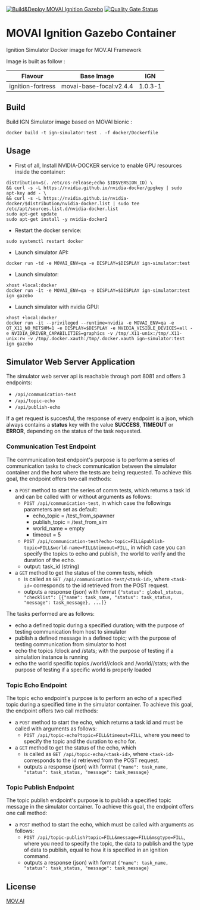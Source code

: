 [![Build&Deploy MOVAI Ignition Gazebo](https://github.com/MOV-AI/containers-ign-simulator/actions/workflows/docker-ci.yml/badge.svg?branch=main)](https://github.com/MOV-AI/containers-ign-simulator/actions/workflows/docker-ci.yml)
 <a href="https://sonarcloud.io/summary/new_code?id=MOV-AI_containers-ign-simulator"><img alt="Quality Gate Status" src="https://sonarcloud.io/api/project_badges/measure?project=MOV-AI_containers-ign-simulator&metric=alert_status"></a>

# MOVAI Ignition Gazebo Container

Ignition Simulator Docker image for MOV.AI Framework

Image is built as follow :

| Flavour      | Base Image | IGN |
| ------------ | ---------- | ------ |
| ignition-fortress | movai-base-focal:v2.4.4 | 1.0.3-1 |



## Build

Build IGN Simulator image based on MOVAI bionic :

    docker build -t ign-simulator:test . -f docker/Dockerfile

## Usage

- First of all, Install NVIDIA-DOCKER service to enable GPU resources inside the container:
```
distribution=$(. /etc/os-release;echo $ID$VERSION_ID) \
&& curl -s -L https://nvidia.github.io/nvidia-docker/gpgkey | sudo apt-key add - \
&& curl -s -L https://nvidia.github.io/nvidia-docker/$distribution/nvidia-docker.list | sudo tee /etc/apt/sources.list.d/nvidia-docker.list
sudo apt-get update
sudo apt-get install -y nvidia-docker2
```

- Restart the docker service:
```
sudo systemctl restart docker
```

- Launch simulator API:
```
docker run -td -e MOVAI_ENV=qa -e DISPLAY=$DISPLAY ign-simulator:test
```

- Launch simulator:
```
xhost +local:docker
docker run -it -e MOVAI_ENV=qa -e DISPLAY=$DISPLAY ign-simulator:test ign gazebo
```

- Launch simulator with nvidia GPU:
```
xhost +local:docker
docker run -it --privileged --runtime=nvidia -e MOVAI_ENV=qa -e QT_X11_NO_MITSHM=1 -e DISPLAY=$DISPLAY -e NVIDIA_VISIBLE_DEVICES=all -e NVIDIA_DRIVER_CAPABILITIES=graphics -v /tmp/.X11-unix:/tmp/.X11-unix:rw -v /tmp/.docker.xauth:/tmp/.docker.xauth ign-simulator:test ign gazebo
```

## Simulator Web Server Application

The simulator web server api is reachable through port 8081 and offers 3 endpoints:
- `/api/communication-test`
- `/api/topic-echo`
- `/api/publish-echo`

If a get request is succesful, the response of every endpoint is a json, which always contains a **status** key with the value **SUCCESS**, **TIMEOUT** or **ERROR**, depending on the status of the task requested.

### Communication Test Endpoint

The communication test endpoint's purpose is to perform a series of communication tasks to check communication between the simulator container and the host where the tests are being requested. To achieve this goal, the endpoint offers two call methods:
- a `POST` method to start the series of comm tests, which returns a task id and can be called with or without arguments as follows:
    - `POST /api/communication-test`, in which case the followings parameters are set as default:
        - echo_topic = /test_from_spawner
        - publish_topic = /test_from_sim
        - world_name = empty
        - timeout = 5
    - `POST /api/communication-test?echo-topic=FILL&publish-topic=FILL&world-name=FILL&timeout=FILL`, in which case you can specify the topics to echo and publish, the world to verify and the duration of the echo.
    - output: task_id (string)
- a `GET` method to get the status of the comm tests, which
    - is called as `GET /api/communication-test/<task-id>`, where `<task-id>` corresponds to the id retrieved from the POST request.
    - outputs a response (json) with format `{"status": global_status, "checklist": [{"name": task_name, "status": task_status, "message": task_message}, ...]}`

The tasks performed are as follows:
- echo a defined topic during a specified duration; with the purpose of testing communication from host to simulator
- publish a defined message in a defined topic; with the purpose of testing communication from simulator to host
- echo the topics /clock and /stats; with the purpose of testing if a simulation instance is running
- echo the world specific topics /world/<world-name>/clock and /world/<world-name>/stats; with the purpose of testing if a specific world is properly loaded

### Topic Echo Endpoint

The topic echo endpoint's purpose is to perform an echo of a specified topic during a specified time in the simulator container. To achieve this goal, the endpoint offers two call methods:
- a `POST` method to start the echo, which returns a task id and must be called with arguments as follows:
    - `POST /api/topic-echo?topic=FILL&timeout=FILL`, where you need to specify the topic and the duration to echo for.
- a `GET` method to get the status of the echo, which
    - is called as `GET /api/topic-echo/<task-id>`, where `<task-id>` corresponds to the id retrieved from the POST request.
    - outputs a response (json) with format `{"name": task_name, "status": task_status, "message": task_message}`

### Topic Publish Endpoint

The topic publish endpoint's purpose is to publish a specified topic message in the simulator container. To achieve this goal, the endpoint offers one call method:
- a `POST` method to start the echo, which must be called with arguments as follows:
    - `POST /api/topic-publish?topic=FILL&message=FILL&msgtype=FILL`, where you need to specify the topic, the data to publish and the type of data to publish, equal to how it is specified in an ignition command.
    - outputs a response (json) with format `{"name": task_name, "status": task_status, "message": task_message}`

## License

[MOV.AI](https://www.mov.ai/)